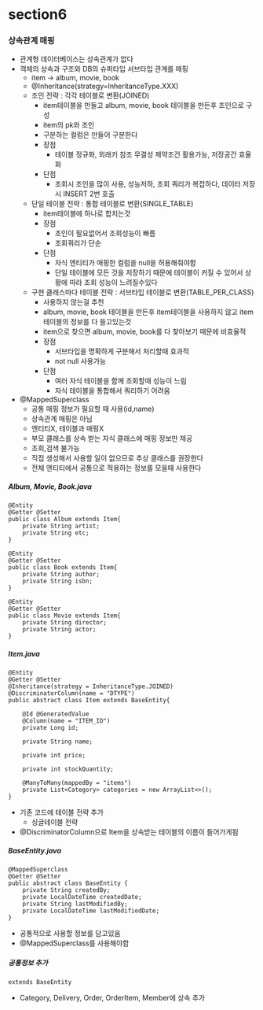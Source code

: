 # section6

### 상속관계 매핑
- 관계형 데이터베이스는 상속관계가 없다
- 객체의 상속과 구조와 DB의 슈퍼타입 서브타입 관계를 매핑
    - item -> album, movie, book
    - @Inheritance(strategy=InheritanceType.XXX)
    - 조인 전략 : 각각 테이블로 변환(JOINED)
        - item테이블을 만들고 album, movie, book 테이블을 만든후 조인으로 구성
        - item의 pk와 조인
        - 구분하는 컬럼은 만들어 구분한다
        - 장점
            - 테이블 정규화, 외래키 참조 무결성 제약조건 활용가능, 저장공간 효율화
        - 단점
            - 조회시 조인을 많이 사용, 성능저하, 조회 쿼리가 복잡하다, 데이터 저장시 INSERT 2번 호출
    - 단일 테이블 전략 : 통합 테이블로 변환(SINGLE_TABLE)
        - item테이블에 하나로 합치는것
        - 장점
            - 조인이 필요없어서 조회성능이 빠름
            - 조회쿼리가 단순
        - 단점
            - 자식 엔티티가 매핑한 컬럼을 null을 허용해줘야함
            - 단일 테이블에 모든 것을 저장하기 때문에 테이블이 커질 수 있어서 상황에 따라 조회 성능이 느려질수있다
    - 구현 클래스마다 테이블 전략 : 서브타입 테이블로 변환(TABLE_PER_CLASS)
        - 사용하지 않는걸 추천
        - album, movie, book 테이블을 만든후 item테이블을 사용하지 않고 item테이블의 정보를 다 들고있는것
        - item으로 찾으면 album, movie, book를 다 찾아보기 때문에 비효율적
        - 장점
            - 서브타입을 명확하게 구분해서 처리할때 효과적
            - not null 사용가능
        - 단점
            - 여러 자식 테이블을 함께 조회할때 성능이 느림
            - 자식 테이블을 통합해서 쿼리하기 어려움
- @MappedSuperclass
    - 공통 매핑 정보가 필요할 때 사용(id,name)
    - 상속관계 매핑은 아님
    - 엔티티X, 테이블과 매핑X
    - 부모 클래스를 상속 받는 자식 클래스에 매핑 정보만 제공
    - 조회,검색 불가능
    - 직접 생성해서 사용할 일이 없으므로 추상 클래스를 권장한다
    - 전체 엔티티에서 공통으로 적용하는 정보를 모을때 사용한다

##### Album, Movie, Book.java
```
@Entity
@Getter @Setter
public class Album extends Item{
    private String artist;
    private String etc;
}

@Entity
@Getter @Setter
public class Book extends Item{
    private String author;
    private String isbn;
}

@Entity
@Getter @Setter
public class Movie extends Item{
    private String director;
    private String actor;
}
```

##### Item.java
```
@Entity
@Getter @Setter
@Inheritance(strategy = InheritanceType.JOINED)
@DiscriminatorColumn(name = "DTYPE")
public abstract class Item extends BaseEntity{
	
	@Id @GeneratedValue
	@Column(name = "ITEM_ID")
	private Long id;
	
	private String name;
	
	private int price;
	
	private int stockQuantity;
	
	@ManyToMany(mappedBy = "items")
	private List<Category> categories = new ArrayList<>();
}
```
- 기존 코드에 테이블 전략 추가
    - 싱글테이블 전략
- @DiscriminatorColumn으로 Item을 상속받는 테이블의 이름이 들어가게됨

##### BaseEntity.java
```
@MappedSuperclass
@Getter @Setter
public abstract class BaseEntity {
    private String createdBy;
    private LocalDateTime createdDate;
    private String lastModifiedBy;
    private LocalDateTime lastModifiedDate;
}
```
- 공통적으로 사용할 정보를 담고있음
- @MappedSuperclass를 사용해야함

##### 공통정보 추가
```
extends BaseEntity
```
- Category, Delivery, Order, OrderItem, Member에 상속 추가